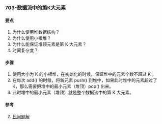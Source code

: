 ### 703-数据流中的第K大元素

#### 要点

1. 为什么使用堆数据结构？
2. 为什么使用小根堆？
3. 为什么能保证堆顶元素是第 K 大元素？
4. 时间复杂度？

#### 步骤

1. 使用大小为 K 的小根堆，在初始化的时候，保证堆中的元素个数不超过 K；
2. 在每次 add() 的时候，将新元素 push() 到堆中，如果此时堆中的元素超过了 K，那么需要把堆中的最小元素（堆顶）pop() 出来。
3. 此时堆中的最小元素（堆顶）就是整个数据流中的第 K 大元素。

#### 参考

2. [民间题解](https://leetcode-cn.com/problems/kth-largest-element-in-a-stream/solution/mian-shi-ti-jing-gao-jing-dian-topk-ben-u7w30/)

